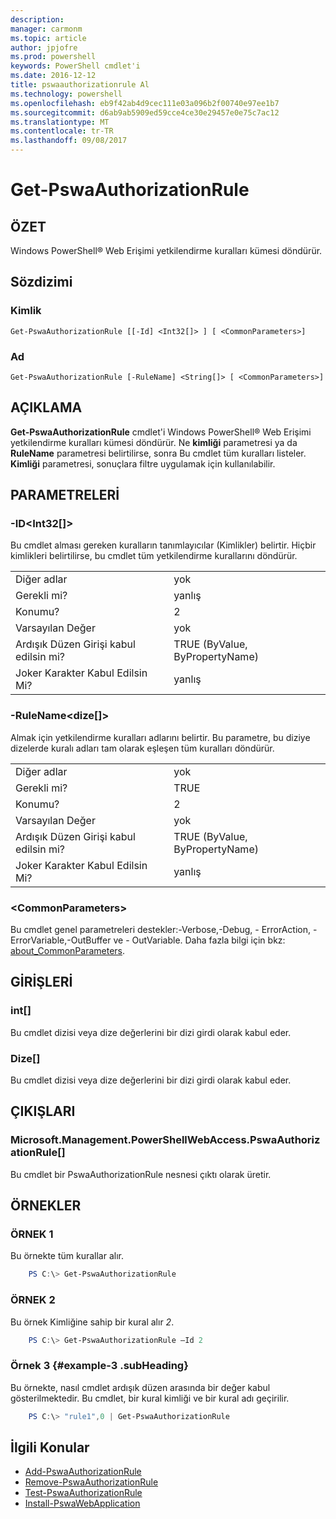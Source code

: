 ```yaml
---
description: 
manager: carmonm
ms.topic: article
author: jpjofre
ms.prod: powershell
keywords: PowerShell cmdlet'i
ms.date: 2016-12-12
title: pswaauthorizationrule Al
ms.technology: powershell
ms.openlocfilehash: eb9f42ab4d9cec111e03a096b2f00740e97ee1b7
ms.sourcegitcommit: d6ab9ab5909ed59cce4ce30e29457e0e75c7ac12
ms.translationtype: MT
ms.contentlocale: tr-TR
ms.lasthandoff: 09/08/2017
---
```

# <a name="get-pswaauthorizationrule"></a>Get-PswaAuthorizationRule

## <a name="synopsis"></a>ÖZET

Windows PowerShell® Web Erişimi yetkilendirme kuralları kümesi döndürür.

## <a name="syntax"></a>Sözdizimi

### <a name="id"></a>Kimlik
```
Get-PswaAuthorizationRule [[-Id] <Int32[]> ] [ <CommonParameters>]
```

### <a name="name"></a>Ad
```
Get-PswaAuthorizationRule [-RuleName] <String[]> [ <CommonParameters>]
```

## <a name="description"></a>AÇIKLAMA

**Get-PswaAuthorizationRule** cmdlet'i Windows PowerShell® Web Erişimi yetkilendirme kuralları kümesi döndürür.
Ne **kimliği** parametresi ya da **RuleName** parametresi belirtilirse, sonra Bu cmdlet tüm kuralları listeler. **Kimliği** parametresi, sonuçlara filtre uygulamak için kullanılabilir.

## <a name="parameters"></a>PARAMETRELERİ

### <a name="-idltint32gt"></a>-ID&lt;Int32\[\]&gt;

Bu cmdlet alması gereken kuralların tanımlayıcılar (Kimlikler) belirtir. Hiçbir kimlikleri belirtilirse, bu cmdlet tüm yetkilendirme kurallarını döndürür.

|||  
|-|-|
| Diğer adlar                              | yok                                 |
| Gerekli mi?                            | yanlış                                |
| Konumu?                            | 2                                    |
| Varsayılan Değer                        | yok                                 |
| Ardışık Düzen Girişi kabul edilsin mi?               | TRUE (ByValue, ByPropertyName)       |
| Joker Karakter Kabul Edilsin Mi?          | yanlış                                |

### <a name="-rulenameltstringgt"></a>-RuleName&lt;dize\[\]&gt;

Almak için yetkilendirme kuralları adlarını belirtir. Bu parametre, bu diziye dizelerde kuralı adları tam olarak eşleşen tüm kuralları döndürür.

|||  
|-|-|
| Diğer adlar                              | yok                                 |
| Gerekli mi?                            | TRUE                                 |
| Konumu?                            | 2                                    |
| Varsayılan Değer                        | yok                                 |
| Ardışık Düzen Girişi kabul edilsin mi?               | TRUE (ByValue, ByPropertyName)       |
| Joker Karakter Kabul Edilsin Mi?          | yanlış                                |

### <a name="ltcommonparametersgt"></a>&lt;CommonParameters&gt;

Bu cmdlet genel parametreleri destekler:-Verbose,-Debug, - ErrorAction, - ErrorVariable,-OutBuffer ve - OutVariable.
Daha fazla bilgi için bkz: [about_CommonParameters](http://go.microsoft.com/fwlink/p/?LinkID=113216).

## <a name="inputs"></a>GİRİŞLERİ

### <a name="int"></a>int\[\]

Bu cmdlet dizisi veya dize değerlerini bir dizi girdi olarak kabul eder.

### <a name="string"></a>Dize\[\]

Bu cmdlet dizisi veya dize değerlerini bir dizi girdi olarak kabul eder.

## <a name="outputs"></a>ÇIKIŞLARI

### <a name="microsoftmanagementpowershellwebaccesspswaauthorizationrule"></a>Microsoft.Management.PowerShellWebAccess.PswaAuthorizationRule\[\]

Bu cmdlet bir PswaAuthorizationRule nesnesi çıktı olarak üretir.


## <a name="examples"></a>ÖRNEKLER

### <a name="example-1"></a>ÖRNEK 1

Bu örnekte tüm kurallar alır.

```PowerShell
    PS C:\> Get-PswaAuthorizationRule
```

### <a name="example-2"></a>ÖRNEK 2

Bu örnek Kimliğine sahip bir kural alır *2*.

```PowerShell
    PS C:\> Get-PswaAuthorizationRule –Id 2
```

### <a name="example-3-example-3-subheading"></a>Örnek 3 {#example-3 .subHeading}

Bu örnekte, nasıl cmdlet ardışık düzen arasında bir değer kabul gösterilmektedir.
Bu cmdlet, bir kural kimliği ve bir kural adı geçirilir.

```PowerShell
    PS C:\> "rule1",0 | Get-PswaAuthorizationRule
```

## <a name="related-topics"></a>İlgili Konular

- [Add-PswaAuthorizationRule](add-pswaauthorizationrule.md)
- [Remove-PswaAuthorizationRule](remove-pswaauthorizationrule.md)
- [Test-PswaAuthorizationRule](test-pswaauthorizationrule.md)
- [Install-PswaWebApplication](install-pswawebapplication.md)

